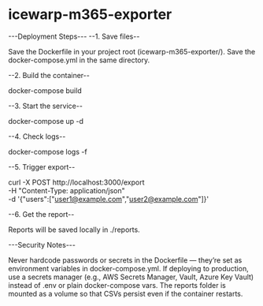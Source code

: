 # icewarp-m365-exporter
---Deployment Steps---
--1. Save files--

   Save the Dockerfile in your project root (icewarp-m365-exporter/).
   Save the docker-compose.yml in the same directory.

--2. Build the container--

   docker-compose build
   
--3. Start the service--

   docker-compose up -d

--4. Check logs--

   docker-compose logs -f

--5. Trigger export--

   curl -X POST http://localhost:3000/export \
     -H "Content-Type: application/json" \
     -d '{"users":["user1@example.com","user2@example.com"]}'

--6. Get the report--

   Reports will be saved locally in ./reports.

---Security Notes---

  Never hardcode passwords or secrets in the Dockerfile — they’re set as environment variables in docker-compose.yml.
  If deploying to production, use a secrets manager (e.g., AWS Secrets Manager, Vault, Azure Key Vault) instead of .env or plain docker-compose vars.
  The reports folder is mounted as a volume so that CSVs persist even if the container restarts.
